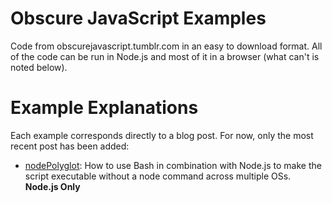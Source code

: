 Obscure JavaScript Examples
===========================

Code from obscurejavascript.tumblr.com in an easy to download format. All of the code can be run in Node.js and most of it in a browser (what can't is noted below).

Example Explanations
====================
Each example corresponds directly to a blog post. For now, only the most recent post has been added:

* [nodePolyglot](#): How to use Bash in combination with Node.js to make the script executable without a node command across multiple OSs. **Node.js Only**